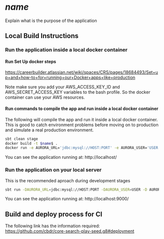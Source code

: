 # $name$ 
Explain what is the purpose of the application

## Local Build Instructions

### Run the application inside a local docker container

#### Run Set Up docker steps

https://careerbuilder.atlassian.net/wiki/spaces/CRS/pages/18684493/Set+up+and+how-to+for+running+our+Docker+apps+like+production

Note make sure you add your AWS_ACCESS_KEY_ID and AWS_SECRET_ACCESS_KEY variables to the bash profile. So the docker container can use your AWS resources.

#### Run commands to compile the app and run inside a local docker container

The following will compile the app and run it inside a local docker container. This is good to catch environment problems before moving on to production and simulate a real production environment.

```sh
sbt clean stage
docker build -t $name$ .
docker run -e AURORA_URL='jdbc:mysql://HOST:PORT' -e AURORA_USER='USER' -e AURORA_PASSWORD='PWD' -p 80:80 $name$ 
```

You can see the application running at: http://localhost/

### Run the application on your local server

This is the recommended aproach during development stages

```sh
sbt run -DAURORA_URL=jdbc:mysql://HOST:PORT -DAURORA_USER=USER -D AURORA_PASSWORD=PWD
```

You can see the application running at: http://localhost:9000/

## Build and deploy process for CI

The following link has the information required: https://github.com/cbdr/core-search-play-seed.g8#deployment
